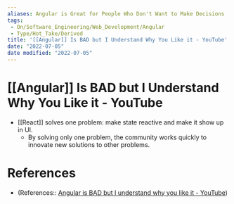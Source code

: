 ```yaml
---
aliases: Angular is Great for People Who Don't Want to Make Decisions
tags:
 - On/Software_Engineering/Web_Development/Angular
 - Type/Hot_Take/Derived
title: '[[Angular]] Is BAD but I Understand Why You Like it - YouTube'
date: "2022-07-05"
date modified: "2022-07-05"
---
```


# [[Angular]] Is BAD but I Understand Why You Like it - YouTube
- [[React]] solves one problem: make state reactive and make it show up in UI.
	- By solving only one problem, the community works quickly to innovate new solutions to other problems.

# References
- (References:: [Angular is BAD but I understand why you like it - YouTube](https://www.youtube.com/watch?v=6Cxe7_179_4))
